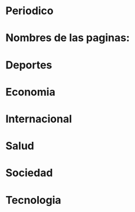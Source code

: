 # Periodico
# Nombres de las paginas:
# Deportes
# Economia
# Internacional
# Salud
# Sociedad
# Tecnologia